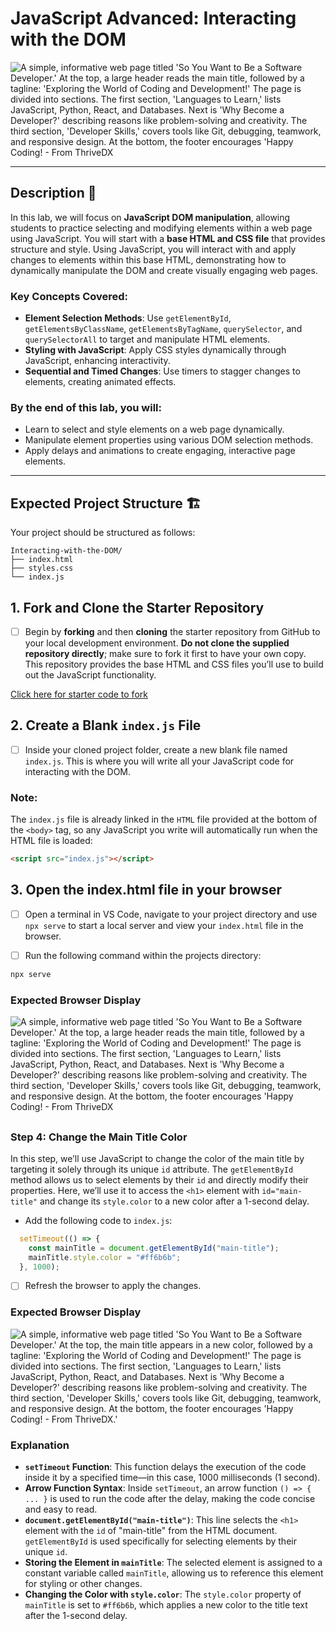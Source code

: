 # JavaScript Advanced: Interacting with the DOM

![A simple, informative web page titled 'So You Want to Be a Software Developer.' At the top, a large header reads the main title, followed by a tagline: 'Exploring the World of Coding and Development!' The page is divided into sections. The first section, 'Languages to Learn,' lists JavaScript, Python, React, and Databases. Next is 'Why Become a Developer?' describing reasons like problem-solving and creativity. The third section, 'Developer Skills,' covers tools like Git, debugging, teamwork, and responsive design. At the bottom, the footer encourages 'Happy Coding! - From ThriveDX](./assets/images/example.png)

---

## Description 📄

In this lab, we will focus on **JavaScript DOM manipulation**, allowing students to practice selecting and modifying elements within a web page using JavaScript. You will start with a **base HTML and CSS file** that provides structure and style. Using JavaScript, you will interact with and apply changes to elements within this base HTML, demonstrating how to dynamically manipulate the DOM and create visually engaging web pages.

### Key Concepts Covered:
- **Element Selection Methods**: Use `getElementById`, `getElementsByClassName`, `getElementsByTagName`, `querySelector`, and `querySelectorAll` to target and manipulate HTML elements.
- **Styling with JavaScript**: Apply CSS styles dynamically through JavaScript, enhancing interactivity.
- **Sequential and Timed Changes**: Use timers to stagger changes to elements, creating animated effects.

### By the end of this lab, you will:
- Learn to select and style elements on a web page dynamically.
- Manipulate element properties using various DOM selection methods.
- Apply delays and animations to create engaging, interactive page elements.

---

## Expected Project Structure 🏗️

Your project should be structured as follows:

```plaintext
Interacting-with-the-DOM/
├── index.html
├── styles.css
└── index.js
```

##

## 1. **Fork and Clone the Starter Repository**

- [ ] Begin by **forking** and then **cloning** the starter repository from GitHub to your local development environment. **Do not clone the supplied repository directly**; make sure to fork it first to have your own copy. This repository provides the base HTML and CSS files you’ll use to build out the JavaScript functionality.

[Click here for starter code to fork](https://github.com/HackerUSA-CE/aisd-ajs-05-Interacting-with-the-DOM)

##

## 2. **Create a Blank `index.js` File**

- [ ] Inside your cloned project folder, create a new blank file named `index.js`. This is where you will write all your JavaScript code for interacting with the DOM.

### Note: 
The `index.js` file is already linked in the `HTML` file provided at the bottom of the `<body>` tag, so any JavaScript you write will automatically run when the HTML file is loaded:

```html
<script src="index.js"></script>
```
##

## 3. **Open the index.html file in your browser**

- [ ] Open a terminal in VS Code, navigate to your project directory and use `npx serve` to start a local server and view your `index.html` file in the browser.

- [ ] Run the following command within the projects directory:

```bash
npx serve
```

### Expected Browser Display

![A simple, informative web page titled 'So You Want to Be a Software Developer.' At the top, a large header reads the main title, followed by a tagline: 'Exploring the World of Coding and Development!' The page is divided into sections. The first section, 'Languages to Learn,' lists JavaScript, Python, React, and Databases. Next is 'Why Become a Developer?' describing reasons like problem-solving and creativity. The third section, 'Developer Skills,' covers tools like Git, debugging, teamwork, and responsive design. At the bottom, the footer encourages 'Happy Coding! - From ThriveDX](./assets/images/example2.png)

##

### Step 4: Change the Main Title Color
In this step, we’ll use JavaScript to change the color of the main title by targeting it solely through its unique `id` attribute. The `getElementById` method allows us to select elements by their `id` and directly modify their properties. Here, we’ll use it to access the `<h1>` element with `id="main-title"` and change its `style.color` to a new color after a 1-second delay.


- Add the following code to `index.js`:

```javascript
  setTimeout(() => {
    const mainTitle = document.getElementById("main-title");
    mainTitle.style.color = "#ff6b6b";
  }, 1000);
```

- [ ] Refresh the browser to apply the changes.

### Expected Browser Display
![A simple, informative web page titled 'So You Want to Be a Software Developer.' At the top, the main title appears in a new color, followed by a tagline: 'Exploring the World of Coding and Development!' The page is divided into sections. The first section, 'Languages to Learn,' lists JavaScript, Python, React, and Databases. Next is 'Why Become a Developer?' describing reasons like problem-solving and creativity. The third section, 'Developer Skills,' covers tools like Git, debugging, teamwork, and responsive design. At the bottom, the footer encourages 'Happy Coding! - From ThriveDX.'](/assets/images/example3.png)

### Explanation
- **`setTimeout` Function**: This function delays the execution of the code inside it by a specified time—in this case, 1000 milliseconds (1 second).
- **Arrow Function Syntax**: Inside `setTimeout`, an arrow function `() => { ... }` is used to run the code after the delay, making the code concise and easy to read.
- **`document.getElementById("main-title")`**: This line selects the `<h1>` element with the `id` of "main-title" from the HTML document. `getElementById` is used specifically for selecting elements by their unique `id`.
- **Storing the Element in `mainTitle`**: The selected element is assigned to a constant variable called `mainTitle`, allowing us to reference this element for styling or other changes.
- **Changing the Color with `style.color`**: The `style.color` property of `mainTitle` is set to `#ff6b6b`, which applies a new color to the title text after the 1-second delay.

##




